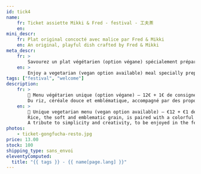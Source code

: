 ```yaml
---
id: tick4
name:
    fr: Ticket assiette Mikki & Fred - festival - 工夫茶
    en: 
mini_descr:
    fr: Plat original concocté avec malice par Fred & Mikki
    en: An original, playful dish crafted by Fred & Mikki
meta_descr:
    fr: >
        Savourez un plat végétarien (option végane) spécialement préparé par Mikki & Fred lors du Festival GōngFūChá. Un repas sain et coloré, à déguster sur place dans l’ambiance paisible du festival.
    en: >
        Enjoy a vegetarian (vegan option available) meal specially prepared by Mikki & Fred during the GōngFūChá Festival. A healthy and colorful dish to be savored on site in the festival’s peaceful atmosphere.
tags: ["festival", "welcome"]
description: 
    fr: >
        🌿 Menu végétarien unique (option végane) — 12€ + 1€ de consigne<br>
        Du riz, céréale douce et emblématique, accompagné par des propositions de légumes et légumineuses qui se déclinent telles les cinq couleurs de la tradition culinaire ancrée dans la médecine traditionnelle chinoise. Ces accompagnements sont une réjouissance pour les yeux, et vous promettent un repas sain et équilibré, grâce à l’art de la fermentation.
    en: >
        🌿 Unique vegetarian menu (vegan option available) — €12 + €1 deposit<br>
        Rice, the soft and emblematic grain, is paired with a colorful variety of vegetables and legumes, inspired by the five-color tradition rooted in Chinese culinary medicine. These sides, crafted with the art of fermentation, delight the eye and promise a meal that is healthy, balanced, and full of flavor.
        A tribute to simplicity and creativity, to be enjoyed in the festival’s serene atmosphere.
photos:
    - ticket-gongfucha-resto.jpg
price: 13.00
stock: 100
shipping_type: sans_envoi
eleventyComputed:
  title: "{{ tags }} - {{ name[page.lang] }}"
---
```

